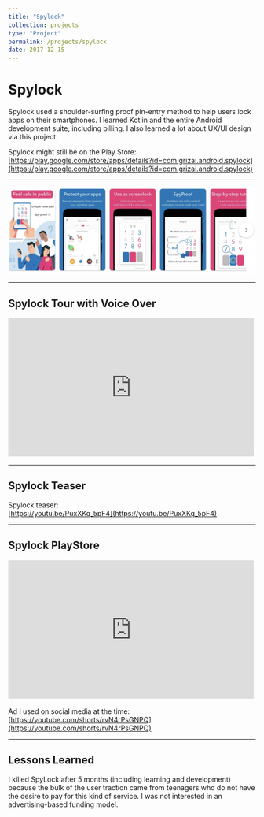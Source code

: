 ```yaml
---
title: "Spylock"
collection: projects
type: "Project"
permalink: /projects/spylock
date: 2017-12-15
---
```

# Spylock

Spylock used a shoulder-surfing proof pin-entry method to help users lock apps on their smartphones. I learned Kotlin and the entire Android development suite, including billing. I also learned a lot about UX/UI design via this project.

Spylock might still be on the Play Store:  
[https://play.google.com/store/apps/details?id=com.grizai.android.spylock](https://play.google.com/store/apps/details?id=com.grizai.android.spylock)

---

![Spylock Screenshot](../images/Screenshot-2023-09-27-at-11.53.12-1-1024x358.png)

---

## Spylock Tour with Voice Over

<iframe title="Spylock Tour with Voice Over" width="500" height="281" src="https://www.youtube.com/embed/KlBMiKzMG-o?feature=oembed" frameborder="0" allow="accelerometer; autoplay; clipboard-write; encrypted-media; gyroscope; picture-in-picture; web-share" allowfullscreen></iframe>

---

## Spylock Teaser

Spylock teaser:  
[https://youtu.be/PuxXKq_5pF4](https://youtu.be/PuxXKq_5pF4)

---

## Spylock PlayStore

<iframe title="Spylock PlayStore" width="500" height="281" src="https://www.youtube.com/embed/tLt7Uhnc1DA?feature=oembed" frameborder="0" allow="accelerometer; autoplay; clipboard-write; encrypted-media; gyroscope; picture-in-picture; web-share" allowfullscreen></iframe>

Ad I used on social media at the time:  
[https://youtube.com/shorts/rvN4rPsGNPQ](https://youtube.com/shorts/rvN4rPsGNPQ)

---

## Lessons Learned

I killed SpyLock after 5 months (including learning and development) because the bulk of the user traction came from teenagers who do not have the desire to pay for this kind of service. I was not interested in an advertising-based funding model.
